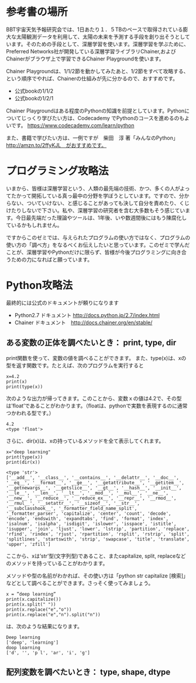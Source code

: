 # 参考書の場所
BBT宇宙天気予報研究会では、1日あたり１．５TBのペースで取得されている膨大な太陽観測データを利用して、太陽の未来を予測する手段を創り出そうとしています。そのための手段として、深層学習を使います。深層学習を学ぶために、Preferred Networks社が開発している深層学習ライブラリChainer,およびChainerがブラウザ上で学習できるChainer Playgroundを使います。


Chainer Playgroundは、1/1/2節を動かしてみたあと、1/2節をすべて攻略する、という順序でやれば、Chainerの仕組みが先に分かるので、おすすめです。


- 公式bookの1/1/2
- 公式bookの1/2/1


Chainer Playgroundはある程度のPythonの知識を前提としています。Pythonについてじっくり学びたい方は、Codecademy でPythonのコースを進めるのもよいです。 https://www.codecademy.com/learn/python


また、書籍で学びたい方は、一例ですが　柴田　淳 著「みんなのPython」　http://amzn.to/2ffyKJL　がおすすめです。




# プログラミング攻略法


いまから、皆様は深層学習という、人類の最先端の技術、かつ、多くの人がよってたかって開拓している真っ最中の分野を学ぼうとしています。ですので、分からない、ついていけない、と感じることがあっても決して自分を責めたり、くじけたりしないで下さい。私や、深層学習の研究者を含む大多数もそう感じています。今日最先端だった理論やツールは、1年後、いや数週間後にはもう陳腐化しているかもしれません。


ですからこのゼミでは、与えられたプログラムの使い方ではなく、プログラムの使い方の「調べ方」をなるべくお伝えしたいと思っています。このゼミで学んだことが、深層学習やPythonだけに限らず、皆様が今後プログラミングに向き合うための力になればと願っています。




# Python攻略法
最終的には公式のドキュメントが頼りになります
- Python2.7 ドキュメント http://docs.python.jp/2.7/index.html
- Chainer ドキュメント　http://docs.chainer.org/en/stable/


## ある変数の正体を調べたいとき： print, type, dir


print関数を使って、変数の値を調べることができます。
また、type(x)は、xの型を返す関数です。たとえば、次のプログラムを実行すると

```
x=4.2
print(x)
print(type(x))
```

次のような出力が帰ってきます。このことから、変数ｘの値は4.2で、その型は’float’であることがわかります。（floatは、pythonで実数を表現するのに通常つかわれる型です。）

```
4.2
<type 'float'>
```



さらに、dir(x)は、xの持っているメソッドを全て表示してくれます。

```
x="deep learning"
print(type(x))
print(dir(x))
```




```
<type 'str'>
['__add__', '__class__', '__contains__', '__delattr__', '__doc__', '__eq__', '__format__', '__ge__', '__getattribute__', '__getitem__', '__getnewargs__', '__getslice__', '__gt__', '__hash__', '__init__', '__le__', '__len__', '__lt__', '__mod__', '__mul__', '__ne__', '__new__', '__reduce__', '__reduce_ex__', '__repr__', '__rmod__', '__rmul__', '__setattr__', '__sizeof__', '__str__', '__subclasshook__', '_formatter_field_name_split', '_formatter_parser', 'capitalize', 'center', 'count', 'decode', 'encode', 'endswith', 'expandtabs', 'find', 'format', 'index', 'isalnum', 'isalpha', 'isdigit', 'islower', 'isspace', 'istitle', 'isupper', 'join', 'ljust', 'lower', 'lstrip', 'partition', 'replace', 'rfind', 'rindex', 'rjust', 'rpartition', 'rsplit', 'rstrip', 'split', 'splitlines', 'startswith', 'strip', 'swapcase', 'title', 'translate', 'upper', 'zfill']
```

ここから、xは’str’型(文字列型)であること、またcapitalize, split, replaceなどのメソッドを持っていることがわかります。


メソッドや型の名前がわかれば、その使い方は「python str capitalize [検索]」などとして調べることができます。さっそく使ってみましょう。

```
x = ”deep learning”
print(x.capitalize())
print(x.split(" "))
print(x.replace("e","o"))
print(x.replace("e","n").split("n"))
```

は、次のような結果になります。

```
Deep learning
['deep', 'learning']
doop loarning
['d', '', 'p l', 'ar', 'i', 'g']
```

## 配列変数を調べたいとき： type, shape, dtype


